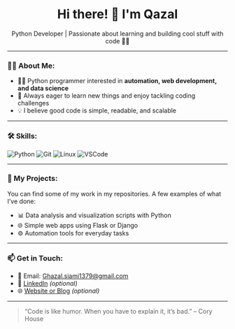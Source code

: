 <h1 align="center">Hi there! 👋 I'm Qazal</h1>

<p align="center">
Python Developer | Passionate about learning and building cool stuff with code 🐍✨
</p>

---

### 🧑‍💻 About Me:

- 👩‍💻 Python programmer interested in **automation, web development, and data science**
- 🚀 Always eager to learn new things and enjoy tackling coding challenges
- 💡 I believe good code is simple, readable, and scalable

---

### 🛠 Skills:

![Python](https://img.shields.io/badge/Python-3776AB?style=for-the-badge&logo=python&logoColor=white)
![Git](https://img.shields.io/badge/Git-F05032?style=for-the-badge&logo=git&logoColor=white)
![Linux](https://img.shields.io/badge/Linux-FCC624?style=for-the-badge&logo=linux&logoColor=black)
![VSCode](https://img.shields.io/badge/VS%20Code-007ACC?style=for-the-badge&logo=visual-studio-code&logoColor=white)

<!-- Add Django or Flask here if you're proficient with them -->

---

### 📂 My Projects:

You can find some of my work in my repositories. A few examples of what I’ve done:

- 📊 Data analysis and visualization scripts with Python
- 🌐 Simple web apps using Flask or Django
- ⚙️ Automation tools for everyday tasks

---

### 📫 Get in Touch:

- 📧 Email: Ghazal.siami1379@gmail.com
- 💼 [LinkedIn](https://www.linkedin.com/in/your-profile) *(optional)*
- 🌐 [Website or Blog](https://yourwebsite.com) *(optional)*

---

> “Code is like humor. When you have to explain it, it’s bad.” – Cory House

